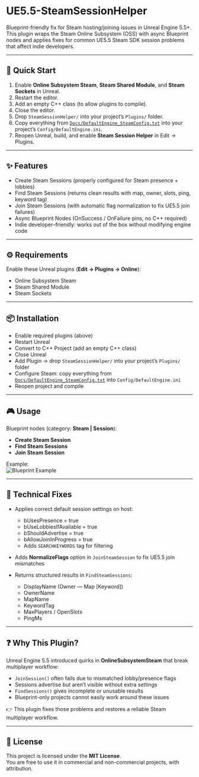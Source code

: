 # UE5.5-SteamSessionHelper

Blueprint-friendly fix for Steam hosting/joining issues in Unreal Engine 5.5+.  
This plugin wraps the Steam Online Subsystem (OSS) with async Blueprint nodes and applies fixes for common UE5.5 Steam SDK session problems that affect indie developers.

---

## 🚀 Quick Start
1. Enable **Online Subsystem Steam**, **Steam Shared Module**, and **Steam Sockets** in Unreal.  
2. Restart the editor.  
3. Add an empty C++ class (to allow plugins to compile).  
4. Close the editor.  
5. Drop `SteamSessionHelper/` into your project’s `Plugins/` folder.  
6. Copy everything from [`Docs/DefaultEngine_SteamConfig.txt`](Docs/DefaultEngine_SteamConfig.txt) into your project’s `Config/DefaultEngine.ini`.  
7. Reopen Unreal, build, and enable **Steam Session Helper** in Edit → Plugins.  

---

## ✨ Features
- Create Steam Sessions (properly configured for Steam presence + lobbies)  
- Find Steam Sessions (returns clean results with map, owner, slots, ping, keyword tag)  
- Join Steam Sessions (with automatic flag normalization to fix UE5.5 join failures)  
- Async Blueprint Nodes (OnSuccess / OnFailure pins, no C++ required)  
- Indie developer–friendly: works out of the box without modifying engine code  

---

## ⚙️ Requirements
Enable these Unreal plugins (**Edit → Plugins → Online**):  
- Online Subsystem Steam  
- Steam Shared Module  
- Steam Sockets  

---

## 📦 Installation
- Enable required plugins (above)  
- Restart Unreal  
- Convert to C++ Project (add an empty C++ class)  
- Close Unreal  
- Add Plugin → drop `SteamSessionHelper/` into your project’s `Plugins/` folder  
- Configure Steam: copy everything from [`Docs/DefaultEngine_SteamConfig.txt`](Docs/DefaultEngine_SteamConfig.txt) into `Config/DefaultEngine.ini`  
- Reopen project and compile  

---

## 🎮 Usage
Blueprint nodes (category: **Steam | Session**):  
- **Create Steam Session**  
- **Find Steam Sessions**  
- **Join Steam Session**  

Example:  
![Blueprint Example](blueprint_example.png)  

---

## 🔧 Technical Fixes
- Applies correct default session settings on host:  
  - bUsesPresence = true  
  - bUseLobbiesIfAvailable = true  
  - bShouldAdvertise = true  
  - bAllowJoinInProgress = true  
  - Adds `SEARCHKEYWORDS` tag for filtering  

- Adds **NormalizeFlags** option in `JoinSteamSession` to fix UE5.5 join mismatches  

- Returns structured results in `FindSteamSessions`:  
  - DisplayName (Owner — Map [Keyword])  
  - OwnerName  
  - MapName  
  - KeywordTag  
  - MaxPlayers / OpenSlots  
  - PingMs  

---

## ❓ Why This Plugin?
Unreal Engine 5.5 introduced quirks in **OnlineSubsystemSteam** that break multiplayer workflow:  
- `JoinSession()` often fails due to mismatched lobby/presence flags  
- Sessions advertise but aren’t visible without extra settings  
- `FindSessions()` gives incomplete or unusable results  
- Blueprint-only projects cannot easily work around these issues  

👉 This plugin fixes those problems and restores a reliable Steam multiplayer workflow.  

---

## 📄 License
This project is licensed under the **MIT License**.  
You are free to use it in commercial and non-commercial projects, with attribution.
